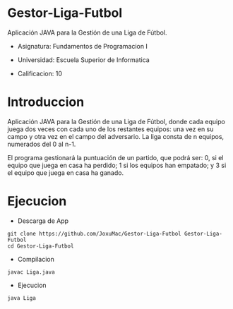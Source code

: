 # Gestor-Liga-Futbol
Aplicación JAVA para la  Gestión de una Liga de Fútbol.

* Asignatura: Fundamentos de Programacion I

* Universidad: Escuela Superior de Informatica

* Calificacion: 10

# Introduccion

Aplicación JAVA para la  Gestión de una Liga de Fútbol, donde cada equipo juega dos veces con cada uno de los restantes equipos: una vez en su campo y otra vez en el campo del adversario. La liga consta de n equipos, numerados del 0 al n-1.

El programa gestionará la puntuación de un partido, que podrá ser: 0, si el equipo
que juega en casa ha perdido; 1 si los equipos han empatado; y 3 si el equipo que
juega en casa ha ganado.

# Ejecucion
* Descarga de App
```
git clone https://github.com/JoxuMac/Gestor-Liga-Futbol Gestor-Liga-Futbol
cd Gestor-Liga-Futbol
```

* Compilacion

`javac Liga.java`

* Ejecucion

`java Liga`
